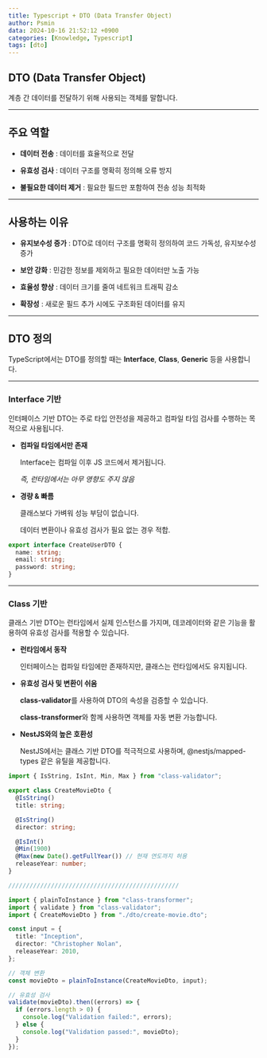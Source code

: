 ```yaml
---
title: Typescript + DTO (Data Transfer Object)
author: Psmin
data: 2024-10-16 21:52:12 +0900
categories: [Knowledge, Typescript]
tags: [dto]
---
```


## DTO (Data Transfer Object)

계층 간 데이터를 전달하기 위해 사용되는 객체를 말합니다.

---

## 주요 역할

- **데이터 전송** : 데이터를 효율적으로 전달

- **유효성 검사** : 데이터 구조를 명확히 정의해 오류 방지

- **불필요한 데이터 제거** : 필요한 필드만 포함하여 전송 성능 최적화

---

## 사용하는 이유

- **유지보수성 증가** : DTO로 데이터 구조를 명확히 정의하여 코드 가독성, 유지보수성 증가

- **보안 강화** : 민감한 정보를 제외하고 필요한 데이터만 노출 가능

- **효율성 향상** : 데이터 크기를 줄여 네트워크 트래픽 감소

- **확장성** : 새로운 필드 추가 시에도 구조화된 데이터를 유지

---

## DTO 정의

TypeScript에서는 DTO를 정의할 때는 **Interface**, **Class**, **Generic** 등을 사용합니다.

---

### Interface 기반

인터페이스 기반 DTO는 주로 타입 안전성을 제공하고 컴파일 타임 검사를 수행하는 목적으로 사용됩니다.

- **컴파일 타임에서만 존재**

  Interface는 컴파일 이후 JS 코드에서 제거됩니다.

  _즉, 런타임에서는 아무 영향도 주지 않음_

- **경량 & 빠름**

  클래스보다 가벼워 성능 부담이 없습니다.

  데이터 변환이나 유효성 검사가 필요 없는 경우 적합.

```ts
export interface CreateUserDTO {
  name: string;
  email: string;
  password: string;
}
```

---

### Class 기반

클래스 기반 DTO는 런타임에서 실제 인스턴스를 가지며, 데코레이터와 같은 기능을 활용하여 유효성 검사를 적용할 수 있습니다.

- **런타임에서 동작**

  인터페이스는 컴파일 타임에만 존재하지만, 클래스는 런타임에서도 유지됩니다.

- **유효성 검사 및 변환이 쉬움**

  **class-validator**를 사용하여 DTO의 속성을 검증할 수 있습니다.

  **class-transformer**와 함께 사용하면 객체를 자동 변환 가능합니다.

- **NestJS와의 높은 호환성**

  NestJS에서는 클래스 기반 DTO를 적극적으로 사용하며, @nestjs/mapped-types 같은 유틸을 제공합니다.

```ts
import { IsString, IsInt, Min, Max } from "class-validator";

export class CreateMovieDto {
  @IsString()
  title: string;

  @IsString()
  director: string;

  @IsInt()
  @Min(1900)
  @Max(new Date().getFullYear()) // 현재 연도까지 허용
  releaseYear: number;
}

////////////////////////////////////////////////

import { plainToInstance } from "class-transformer";
import { validate } from "class-validator";
import { CreateMovieDto } from "./dto/create-movie.dto";

const input = {
  title: "Inception",
  director: "Christopher Nolan",
  releaseYear: 2010,
};

// 객체 변환
const movieDto = plainToInstance(CreateMovieDto, input);

// 유효성 검사
validate(movieDto).then((errors) => {
  if (errors.length > 0) {
    console.log("Validation failed:", errors);
  } else {
    console.log("Validation passed:", movieDto);
  }
});
```
